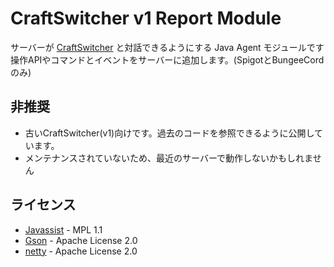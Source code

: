 # CraftSwitcher v1 Report Module
サーバーが [CraftSwitcher](https://github.com/Necnion8/CraftSwitcher) と対話できるようにする Java Agent モジュールです<br>
操作APIやコマンドとイベントをサーバーに追加します。(SpigotとBungeeCordのみ)

## 非推奨
- 古いCraftSwitcher(v1)向けです。過去のコードを参照できるように公開しています。
- メンテナンスされていないため、最近のサーバーで動作しないかもしれません

## ライセンス
- [Javassist](https://github.com/jboss-javassist/javassist) - MPL 1.1
- [Gson](https://github.com/google/gson) - Apache License 2.0
- [netty](https://github.com/netty/netty) - Apache License 2.0